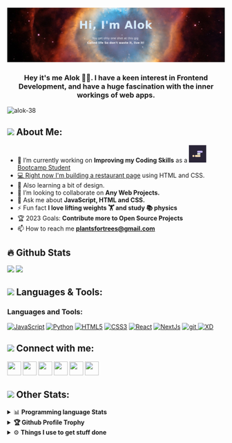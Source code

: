 ![Alok header image](./github-profile.png)

<h3 align="center">Hey it's me Alok 👨‍🎨. I have a keen interest in Frontend Development, and have a huge fascination with the inner workings of web apps.</h3>

<p align="left"> <img src="https://komarev.com/ghpvc/?username=alok-38&label=Profile%20views&color=0e75b6&style=flat" alt="alok-38" /> </p>

## <img src="https://media.giphy.com/media/WUlplcMpOCEmTGBtBW/giphy.gif" width="40"> **About Me:**

- 🔭 I’m currently working on **Improving my Coding Skills** as a <a href="https://scrimba.com/bootcamp" target="_blank"><img src="scrimba.png" alt="scrimba" width="40" height="40"/>Bootcamp Student</a> <a href="https://scrimba.com/bootcamp" target="_blank">
- 💻 Right now I'm building a [restaurant page](https://github.com/alok-38/bowel-friendly) using HTML and CSS.
- 📝 Also learning a bit of design.
- 👯 I’m looking to collaborate on **Any Web Projects.**
- 💬 Ask me about **JavaScript, HTML and CSS.**
- ⚡ Fun fact **I love lifting weights 🏋️ and study 📚 physics**
- 🏆 2023 Goals: **Contribute more to Open Source Projects**
- 📫 How to reach me **plantsfortrees@gmail.com**

## 🔥 Github Stats

<a href="https://github.com/alok-38"><img width="50%" src="https://github-readme-stats.vercel.app/api?username=alok-38&theme=radical&title_color=ff3068"></a>
<a href="https://github.com/alok-38"><img width="50%" src="http://github-readme-streak-stats.herokuapp.com/?user=alok-38&theme=radical&date_format=M%20j%5B%2C%20Y%5D&ring=ff3068&fire=ff3068&sideNums=ff3068"></a>

## <img src="https://media.giphy.com/media/j2pOGeGYKe2xCCKwfi/giphy.gif" width="40"> **Languages & Tools:**

<h3 align="left">Languages and Tools:</h3>
<p align="left"> <a href="https://developer.mozilla.org/en-US/docs/Web/JavaScript" target="_blank" rel="noreferrer"><img src="https://raw.githubusercontent.com/danielcranney/readme-generator/main/public/icons/skills/javascript-colored.svg" alt="JavaScript" width="36" height="36"></a>
<a href="https://www.python.org/" target="_blank" rel="noreferrer"><img src="https://raw.githubusercontent.com/danielcranney/readme-generator/main/public/icons/skills/python-colored.svg" alt="Python" width="36" height="36"></a>
<a href="https://developer.mozilla.org/en-US/docs/Glossary/HTML5" target="_blank" rel="noreferrer"><img src="https://raw.githubusercontent.com/danielcranney/readme-generator/main/public/icons/skills/html5-colored.svg" alt="HTML5" width="36" height="36"></a>
<a href="https://www.w3.org/TR/CSS/#css" target="_blank" rel="noreferrer"><img src="https://raw.githubusercontent.com/danielcranney/readme-generator/main/public/icons/skills/css3-colored.svg" alt="CSS3" width="36" height="36"></a>
<a href="https://reactjs.org/" target="_blank" rel="noreferrer"><img src="https://raw.githubusercontent.com/danielcranney/readme-generator/main/public/icons/skills/react-colored.svg" alt="React" width="36" height="36"></a>
<a href="https://nextjs.org/docs" target="_blank" rel="noreferrer"><img src="https://raw.githubusercontent.com/danielcranney/readme-generator/main/public/icons/skills/nextjs-colored.svg" alt="NextJs" width="36" height="36"></a>
	<a href="https://git-scm.com/" target="_blank" rel="noreferrer"> <img src="https://www.vectorlogo.zone/logos/git-scm/git-scm-icon.svg" alt="git" width="40" height="40"/> </a>
<a href="https://www.adobe.com/uk/products/xd.html" target="_blank" rel="noreferrer"><img src="https://raw.githubusercontent.com/danielcranney/readme-generator/main/public/icons/skills/xd-colored.svg" alt="XD" width="36" height="36"></a> </p>

## <img src="https://media.giphy.com/media/LnQjpWaON8nhr21vNW/giphy.gif" width="40"> **Connect with me:** ️

<p align="left">
<a target="_blank" rel="noreferrer" href="https://www.github.com/alok-38"><img src="https://raw.githubusercontent.com/danielcranney/readme-generator/main/public/icons/socials/github.svg" width="32" height="32"></a>
<a target="_blank" rel="noreferrer" href="https://www.twitter.com/plantsfortrees"><img src="https://raw.githubusercontent.com/danielcranney/readme-generator/main/public/icons/socials/twitter.svg" width="32" height="32"></a>
<a target="_blank" rel="noreferrer" href="https://discord.com/users/alok#3145"><img src="https://raw.githubusercontent.com/danielcranney/readme-generator/main/public/icons/socials/discord.svg" width="32" height="32"></a>
<a target="_blank" rel="noreferrer" href="https://www.codepen.io/beastmode-on"><img src="https://raw.githubusercontent.com/danielcranney/readme-generator/main/public/icons/socials/codepen.svg" width="32" height="32"></a>
<a target="_blank" rel="noreferrer" href="https://www.stackoverflow.com/users/10314676/alok-y"><img src="https://raw.githubusercontent.com/danielcranney/readme-generator/main/public/icons/socials/stackoverflow.svg" width="32" height="32"></a>
<a target="_blank" rel="noreferrer" href="https://dev.to/alok37"><img src="https://dev-to-uploads.s3.amazonaws.com/uploads/logos/resized_logo_UQww2soKuUsjaOGNB38o.png" width="32" height="32"></a>
</p>


## <img src="https://media.giphy.com/media/ZCN6F3FAkwsyOGU2RS/giphy.gif" width="40"> **Other Stats:**

<details>
  <summary>📊 <b>Programming language Stats</b></summary>
 <br />
 <p align="center">
  <a href="https://github.com/alok-38/github-readme-stats">
    <img align="center" src="https://github-readme-stats.anuraghazra1.vercel.app/api/top-langs/?username=alok-38&layout=compact&theme=radical&langs_count=6" />
  </a>
 </p>
</details>

<details>
<summary><b>🏆 Github Profile Trophy</b></summary>
<br />
<p align="center">
<a href="https://github.com/alok-38">
  <img width=800 src="https://github-profile-trophy.vercel.app/?username=alok-38&column=8&theme=gruvbox&no-frame=true"/>
</a>
  </p>
</details>

<details>
  <br />
  <summary>⚙️ <b> Things I use to get stuff done</b></summary>
  	<ul>
  	   <li><b>OS:</b> Ubuntu 22.04</li>
	     <li><b>Laptop: </b> Acer Predator Helios (Intel Core 9th Gen)</li>
  	   <li><b>Browser: </b> Firefox Web Browser</li>
	     <li><b>Code Editor:</b> VSCode - The best editor out there.</li>
	     <li><b>To Stay Updated:</b> Twitter </li>
	    <br />
	</ul>
</details>
